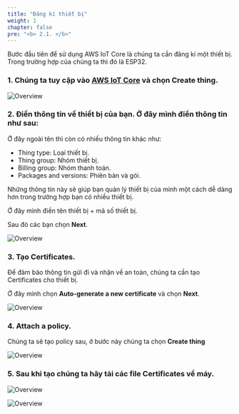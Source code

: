 ```yaml
---
title: "Đăng kí thiết bị"
weight: 1
chapter: false
pre: "<b> 2.1. </b>"
---
```


Bước đầu tiên để sử dụng AWS IoT Core là chúng ta cần đăng kí một thiết bị. Trong trường hợp của chúng ta thì đó là ESP32.

### 1. Chúng ta tuy cập vào [AWS IoT Core](https://console.aws.amazon.com/iot/home?region=us-east-1#/dashboard) và chọn **Create thing**.

![Overview](/fcj-ss2-workshop-003/images/11.png)
### 2. Điền thông tin về thiết bị của bạn. Ở đây mình điền thông tin như sau:

Ở đây ngoài tên thì còn có nhiều thông tin khác như:

- Thing type: Loại thiết bị.
- Thing group: Nhóm thiết bị.
- Billing group: Nhóm thanh toán.
- Packages and versions: Phiên bản và gói.

Những thông tin này sẽ giúp bạn quản lý thiết bị của mình một cách dễ dàng hơn trong trường hợp bạn có nhiều thiết bị.

Ở đây mình điền tên thiết bị + mã số thiết bị.

Sau đó các bạn chọn **Next**.

![Overview](/fcj-ss2-workshop-003/images/12.png)

### 3. Tạo Certificates.

Để đảm bảo thông tin gửi đi và nhận về an toàn, chúng ta cần tạo Certificates cho thiết bị.

Ở đây mình chọn **Auto-generate a new certificate** và chọn **Next**.

![Overview](/fcj-ss2-workshop-003/images/13.png)

### 4. Attach a policy.

Chúng ta sẽ tạo policy sau, ở bước này chúng ta chọn **Create thing**

![Overview](/fcj-ss2-workshop-003/images/14.png)

### 5. Sau khi tạo chúng ta hãy tải các file Certificates về máy.

![Overview](/fcj-ss2-workshop-003/images/15.png)

![Overview](/fcj-ss2-workshop-003/images/16.png)



